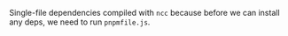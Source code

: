 Single-file dependencies compiled with `ncc` because before we can install any deps, we need to run `pnpmfile.js`.

